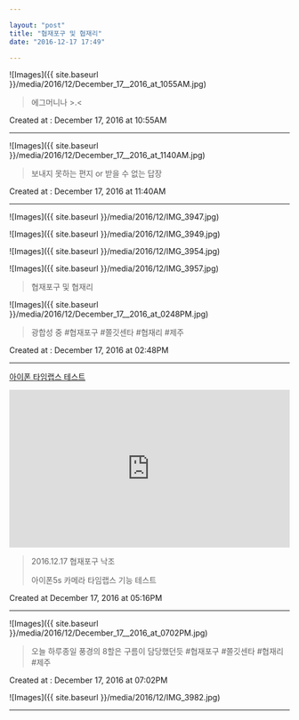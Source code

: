 ```yaml
---

layout: "post"  
title: "협재포구 및 협재리"  
date: "2016-12-17 17:49"

---
```


![Images]({{ site.baseurl }}/media/2016/12/December_17__2016_at_1055AM.jpg)

> 에그머니나 >.\<

Created at : December 17, 2016 at 10:55AM

---

![Images]({{ site.baseurl }}/media/2016/12/December_17__2016_at_1140AM.jpg)

> 보내지 못하는 편지 or 받을 수 없는 답장

Created at : December 17, 2016 at 11:40AM

---

![Images]({{ site.baseurl }}/media/2016/12/IMG_3947.jpg)

![Images]({{ site.baseurl }}/media/2016/12/IMG_3949.jpg)

![Images]({{ site.baseurl }}/media/2016/12/IMG_3954.jpg)

![Images]({{ site.baseurl }}/media/2016/12/IMG_3957.jpg)

> 협재포구 및 협재리

![Images]({{ site.baseurl }}/media/2016/12/December_17__2016_at_0248PM.jpg)

> 광합성 중 #협재포구 #쫄깃센타 #협재리 #제주

Created at : December 17, 2016 at 02:48PM

---

[아이폰 타임랩스 테스트](http://youtu.be/0SNCiLNkKfU)

<style>.embed-container { position: relative; padding-bottom: 56.25%; height: 0; overflow: hidden; max-width: 100%; } .embed-container iframe, .embed-container object, .embed-container embed { position: absolute; top: 0; left: 0; width: 100%; height: 100%; }</style><div class='embed-container'><iframe src='https://www.youtube.com/embed//0SNCiLNkKfU' frameborder='0' allowfullscreen></iframe></div>

> 2016.12.17 협재포구 낙조
>
> 아이폰5s 카메라 타임랩스 기능 테스트

Created at December 17, 2016 at 05:16PM

---

![Images]({{ site.baseurl }}/media/2016/12/December_17__2016_at_0702PM.jpg)

> 오늘 하루종일 풍경의 8할은 구름이 담당했던듯 #협재포구 #쫄깃센타 #협재리 #제주

Created at : December 17, 2016 at 07:02PM

![Images]({{ site.baseurl }}/media/2016/12/IMG_3982.jpg)

---
